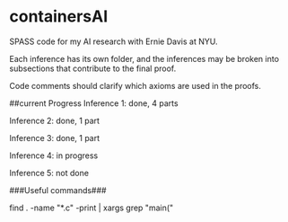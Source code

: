 # containersAI
SPASS code for my AI research with Ernie Davis at NYU.

Each inference has its own folder, and the inferences may be broken into subsections that contribute to the final proof.

Code comments should clarify which axioms are used in the proofs.

##current Progress
Inference 1: done, 4 parts

Inference 2: done, 1 part

Inference 3: done, 1 part

Inference 4: in progress

Inference 5: not done

###Useful commands###

find . -name "*.c" -print | xargs grep "main("
